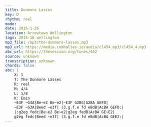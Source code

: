 ```yaml
---
title: Dunmore Lasses
key: D
rhythm: reel
mode: 
date: 2016-1-26
location: Arrowtown Wellington
tags: 2015-16 wellington
mp3_file: /mp3/the-dunmore-lasses.mp3
mp3_url: https://media.comhaltas.ie/audio/cl454_mp3/cl454_4.mp3
abc_url: https://thesession.org/tunes/462
source: unknown
transcription: unknown
chords: false
abc: |
    X: 1
    T: The Dunmore Lasses
    R: reel
    M: 4/4
    L: 1/8
    K: Emin
    ~E3F ~G3A|Be~e2 Be~e2|~E3F G2BG|A2BA GEFD|
    ~E3F ~G3A|Beed ~e3f| (3.g.f.e fd eBdB|AcBA GEFD:|
    |:g2eg fedc|Be~e2 Be~e2|g2eg fedB|AcBA GE~E2|
    g2eg fedc|Beed ~e3f| (3.g.f.e fd eBdB|AcBA GEE2:|
---
```


